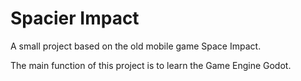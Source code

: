 # Spacier Impact

A small project based on the old mobile game Space Impact.

The main function of this project is to learn the Game Engine Godot.
